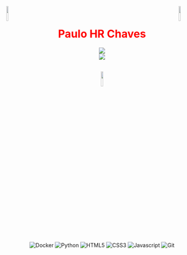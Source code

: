 <img align="left" src="https://blueprinteventsja.com/wp-content/uploads/2019/11/gif-bounce-arrow-2.gif" width="10%" style="display:inline;"><img align="right" src="https://blueprinteventsja.com/wp-content/uploads/2019/11/gif-bounce-arrow-2.gif" width="10%" style="display:inline;">
<br>
<h1 align="center" style="color:#FF0000;">Paulo HR Chaves</h1>
<p align="center">
    <img src="https://readme-typing-svg.herokuapp.com/?lines=Hello!;Welcome+to+my+profile!&font=Fira%20Code&color=2291E5&center=true&width=300&height=70">
    <br>
    <img src="https://readme-typing-svg.herokuapp.com/?lines=Olá!;Bem-vindo+ao+meu+perfil!&font=Fira%20Code&color=12F70C&center=true&width=300&height=70">
</p>
<br>
<div align="center">
    <img src="https://upload.wikimedia.org/wikipedia/commons/a/ad/YouTube_loading_symbol_3_%28transparent%29.gif" width="10%" style="display:inline;">
</div>
<!--
<div style="display: inline_block">
    <img width="50%" height="200px" src="https://github-readme-stats.vercel.app/api/top-langs/?username=PauloHRChaves&layout=compact&hide_border=true&title_color=FFFFFF&text_color=B0C4DE&bg_color=000000" alt="Mais utilizadas"/>
</div>-->
<br>
<h1></h1>
<div style="display: inline_block" align="center">
    <img align="center" alt="Docker" src="https://img.shields.io/badge/Docker-2CA5E0?style=for-the-badge&logo=docker&logoColor=white">
    <img align="center" alt="Python" src="https://img.shields.io/badge/Python-0a516d?style=for-the-badge&logo=python&logoColor=white">
    <img align="center" alt="HTML5" src="https://img.shields.io/badge/HTML5-E34F26?style=for-the-badge&logo=html5&logoColor=white">
    <img align="center" alt="CSS3" src="https://img.shields.io/badge/CSS3-1572B6?style=for-the-badge&logo=css&logoColor=white">
    <img align="center"  alt="Javascript" src="https://img.shields.io/badge/-JavaScript-333333?style=for-the-badge&logo=javascript&logoColor=white">
    <img align="center" alt="Git" src="https://img.shields.io/badge/GIT-E44C30?style=for-the-badge&logo=git&logoColor=white">
</div>